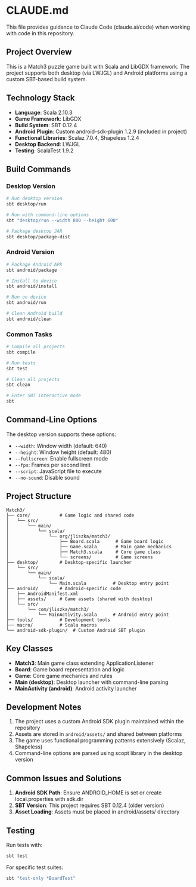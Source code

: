 # CLAUDE.md

This file provides guidance to Claude Code (claude.ai/code) when working with code in this repository.

## Project Overview

This is a Match3 puzzle game built with Scala and LibGDX framework. The project supports both desktop (via LWJGL) and Android platforms using a custom SBT-based build system.

## Technology Stack

- **Language**: Scala 2.10.3
- **Game Framework**: LibGDX
- **Build System**: SBT 0.12.4
- **Android Plugin**: Custom android-sdk-plugin 1.2.9 (included in project)
- **Functional Libraries**: Scalaz 7.0.4, Shapeless 1.2.4
- **Desktop Backend**: LWJGL
- **Testing**: ScalaTest 1.9.2

## Build Commands

### Desktop Version
```bash
# Run desktop version
sbt desktop/run

# Run with command-line options
sbt "desktop/run --width 800 --height 600"

# Package desktop JAR
sbt desktop/package-dist
```

### Android Version
```bash
# Package Android APK
sbt android/package

# Install to device
sbt android/install

# Run on device
sbt android/run

# Clean Android build
sbt android/clean
```

### Common Tasks
```bash
# Compile all projects
sbt compile

# Run tests
sbt test

# Clean all projects
sbt clean

# Enter SBT interactive mode
sbt
```

## Command-Line Options

The desktop version supports these options:
- `--width`: Window width (default: 640)
- `--height`: Window height (default: 480)
- `--fullscreen`: Enable fullscreen mode
- `--fps`: Frames per second limit
- `--script`: JavaScript file to execute
- `--no-sound`: Disable sound

## Project Structure

```
Match3/
├── core/           # Game logic and shared code
│   └── src/
│       └── main/
│           └── scala/
│               └── org/jliszka/match3/
│                   ├── Board.scala      # Game board logic
│                   ├── Game.scala       # Main game mechanics
│                   ├── Match3.scala     # Core game class
│                   └── screens/         # Game screens
├── desktop/        # Desktop-specific launcher
│   └── src/
│       └── main/
│           └── scala/
│               └── Main.scala          # Desktop entry point
├── android/        # Android-specific code
│   ├── AndroidManifest.xml
│   ├── assets/     # Game assets (shared with desktop)
│   └── src/
│       └── com/jliszka/match3/
│           └── MainActivity.scala      # Android entry point
├── tools/          # Development tools
├── macro/          # Scala macros
└── android-sdk-plugin/  # Custom Android SBT plugin
```

## Key Classes

- **Match3**: Main game class extending ApplicationListener
- **Board**: Game board representation and logic
- **Game**: Core game mechanics and rules
- **Main (desktop)**: Desktop launcher with command-line parsing
- **MainActivity (android)**: Android activity launcher

## Development Notes

1. The project uses a custom Android SDK plugin maintained within the repository
2. Assets are stored in `android/assets/` and shared between platforms
3. The game uses functional programming patterns extensively (Scalaz, Shapeless)
4. Command-line options are parsed using scopt library in the desktop version

## Common Issues and Solutions

1. **Android SDK Path**: Ensure ANDROID_HOME is set or create local.properties with sdk.dir
2. **SBT Version**: This project requires SBT 0.12.4 (older version)
3. **Asset Loading**: Assets must be placed in android/assets/ directory

## Testing

Run tests with:
```bash
sbt test
```

For specific test suites:
```bash
sbt "test-only *BoardTest"
```